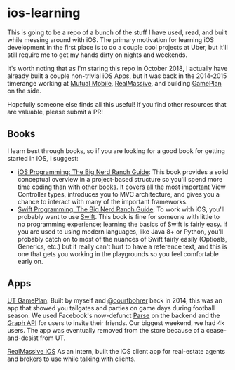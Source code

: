 ios-learning
========

This is going to be a repo of a bunch of the stuff I have used, read, and built while messing around with iOS. The primary motivation for learning iOS development in the first place is to do a couple cool projects at Uber, but it'll still require me to get my hands dirty on nights and weekends.

It's worth noting that as I'm staring this repo in October 2018, I actually have already built a couple non-trivial iOS Apps, but it was back in the 2014-2015 timerange working at [Mutual Mobile](https://mutualmobile.com/work), [RealMassive](https://www.realmassive.com/), and building [GamePlan](https://github.com/UTGamePlan/GamePlanIOS) on the side.

Hopefully someone else finds all this useful! If you find other resources that are valuable, please submit a PR!

## Books
I learn best through books, so if you are looking for a good book for getting started in iOS, I suggest:
- [iOS Programming: The Big Nerd Ranch Guide](https://www.bignerdranch.com/books/ios-programming/): This book provides a solid conceptual overview in a project-based structure so you'll spend more time coding than with other books. It covers all the most important View Controller types, introduces you to MVC architecture, and gives you a chance to interact with many of the important frameworks.
- [Swift Programming: The Big Nerd Ranch Guide](https://www.bignerdranch.com/books/swift-programming/): To work with iOS, you'll probably want to use [Swift](https://developer.apple.com/swift/). This book is fine for someone with little to no programming experience; learning the basics of Swift is fairly easy. If you are used to using modern languages, like Java 8+ or Python, you'll probably catch on to most of the nuances of Swift fairly easily (Optioals, Generics, etc.) but it really can't hurt to have a reference text, and this is one that gets you working in the playgrounds so you feel comfortable early on.

## Apps

[UT GamePlan](https://github.com/UTGamePlan/GamePlanIOS): Built by myself and [@courtbohrer](https://github.com/courtbohrer) back in 2014, this was an app that showed you tailgates and parties on game days during football season. We used Facebook's now-defunct [Parse](https://en.wikipedia.org/wiki/Parse_(platform)) on the backend and the [Graph API](https://developers.facebook.com/docs/graph-api/) for users to invite their friends. Our biggest weekend, we had 4k users. The app was eventually removed from the store because of a cease-and-desist from UT.

[RealMassive iOS](https://itunes.apple.com/app/apple-store/id894642997) As an intern, built the iOS client app for real-estate agents and brokers to use while talking with clients.
